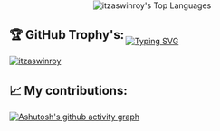 <p align="center" style="margin-bottom: 0;"><a href="https://git.io/typing-svg"><img src="https://readme-typing-svg.demolab.com?font=Fira+Code&size=40&duration=2500&pause=1000&center=true&vCenter=true&repeat=false&random=false&width=700&lines=Welcome+to+my+GitHub+account!" alt="Typing SVG" /></a>
  
<h1 align="center" style="margin-top: -1000px;">Hi 👋, I'm Aswin Roy</h1>
<h3 align="center">I'm an Aspiring Backend Developer. I really enjoy learning programming languages. Also, I'm confident in my ability to learn anything that comes my way.</h3>

<h2 align="left">👨‍🎓 About me: <img align="right" src="https://komarev.com/ghpvc/?username=itzaswinroy&label=Profile%20views&color=0e75b6&style=flat" alt="itzaswinroy" /> </h2></p>
  
- 🌱 I’m currently practicing problems based on ***Data Structures and Algorithms, OOPS concepts.***

- 💬 Ask me about ***Programming, Problem Solving.***

- 💪 I'm proficient in programming languages such as ***Java, SQL.***

- ✅ I consistently maintain and update my code on ***GitHub.***

- 😃 Pronouns: ***He/Him.***

- 💼 I'm seeking an opportunity to work as a ***software developer.***

- 📫 How to reach me: ***aswinroy255@gmail.com***

- ⚡ Interesting fact: ***I acquired my skills on my own interests, without any assistance from an institution.***

<h2 align="left">🤝 Connect with me:</h2>
<p align="left">
<a href="https://linkedin.com/in/aswin roy" target="blank"><img align="center" src="https://raw.githubusercontent.com/rahuldkjain/github-profile-readme-generator/master/src/images/icons/Social/linked-in-alt.svg" alt="aswin roy" height="30" width="40" /></a>
<a href="https://www.hackerrank.com/aswinroy255" target="blank"><img align="center" src="https://raw.githubusercontent.com/rahuldkjain/github-profile-readme-generator/master/src/images/icons/Social/hackerrank.svg" alt="aswinroy255" height="30" width="40" /></a>
<a href="https://www.leetcode.com/aswinroy255" target="blank"><img align="center" src="https://raw.githubusercontent.com/rahuldkjain/github-profile-readme-generator/master/src/images/icons/Social/leet-code.svg" alt="aswinroy255" height="30" width="40" /></a>
</p>

<h2 align="left">👨‍💻 Programming Languages:</h2>
<img src="https://github.com/user-attachments/assets/49fb98e6-d1bf-4d92-a866-406417e72c29" alt="Java Icon" width="48" height="48"></a> <a href="https://www.mysql.com/" target="_blank" rel="noreferrer"> <img src="https://raw.githubusercontent.com/devicons/devicon/master/icons/mysql/mysql-original-wordmark.svg" alt="mysql" width="40" height="40"/> </a>

<h2 align="left">🛠 IDE's and Tools:</h2>
<img src="https://github.com/user-attachments/assets/4fd798cc-992b-4189-9e52-d244f94ab9ae" alt="icons8-intellij-idea-48" />

<img src="https://github.com/user-attachments/assets/260c74af-fbae-4074-9413-85966c57903c" alt="icons8-git-48" />

<img src="https://github.com/user-attachments/assets/70edbbbf-8b03-4a9c-88d2-e1bdf66189ed" alt="icons8-notion-48" width="48" height="48">

<h2 align="left">📊 GitHub Stats:</h2>

<p align="center"> <img src="https://github-readme-streak-stats.herokuapp.com/?user=itzaswinroy&theme=radical&hide_border=false" alt="itzaswinroy's Streak"/></p>

<p align="center"> <img src="https://github-readme-stats.vercel.app/api?username=itzaswinroy&theme=radical&show_icons=true&hide_border=false&count_private=true" alt="itzaswinroy's Stats"/></p>

<p align="center"> <img src="https://github-readme-stats.vercel.app/api/top-langs/?username=itzaswinroy&theme=radical&show_icons=true&hide_border=false&layout=compact" alt="itzaswinroy's Top Languages"/></p>

<h2 align="left" class="no-margin">🏆 GitHub Trophy's:</h2>

<p align="left"> <a href="https://github.com/ryo-ma/github-profile-trophy"><img src="https://github-profile-trophy.vercel.app/?username=itzaswinroy&theme=radical"
 alt="itzaswinroy" /></a></p>

<h2 align="left">📈 My contributions:</h2>

<a href="https://github.com/ashutosh00710/github-readme-activity-graph"><img src="https://github-readme-activity-graph.vercel.app/graph?username=itzaswinroy&bg_color=0d1117&color=58a6ff&line=28a745&point=99f599&area=true&hide_border=true" alt="Ashutosh's github activity graph"></a>
